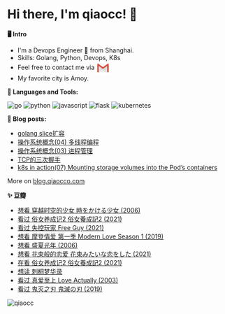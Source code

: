 # Hi there, I'm qiaocc! 👋

**🖥 Intro**

- I'm a Devops Engineer 🚀 from Shanghai.
- Skills: Golang, Python, Devops, K8s
- Feel free to contact me via <a href="mailto:qiaocco@gmail.com" target="blank"><img align="center" src="https://raw.githubusercontent.com/dongweiming/dongweiming/master/assets/gmail.svg" alt="Gmail" height="30" width="30" /></a>
- My favorite city is Amoy.

**🌈 Languages and Tools:**

<p align="left">
<img src="https://simpleicons.org/icons/go.svg" alt="go" width="40" height="40"/>
<img src="https://simpleicons.org/icons/python.svg" alt="python" width="40" height="40"/>
<img src="https://simpleicons.org/icons/django.svg" alt="javascript" width="40" height="40"/>
<img src="https://www.vectorlogo.zone/logos/pocoo_flask/pocoo_flask-icon.svg" alt="flask" width="40" height="40"/>
<img src="https://www.vectorlogo.zone/logos/kubernetes/kubernetes-icon.svg" alt="kubernetes" width="40" height="40"/>
</p>


**📝 Blog posts:**

<!-- BLOG-POST-LIST:START -->
- [golang slice扩容](https://blog.qiaocco.com/post/slice%E6%89%A9%E5%AE%B9/)
- [操作系统概念(04) 多线程编程](https://blog.qiaocco.com/post/%E6%93%8D%E4%BD%9C%E7%B3%BB%E7%BB%9F%E6%A6%82%E5%BF%B504-%E5%A4%9A%E7%BA%BF%E7%A8%8B%E7%BC%96%E7%A8%8B/)
- [操作系统概念(03) 进程管理](https://blog.qiaocco.com/post/%E6%93%8D%E4%BD%9C%E7%B3%BB%E7%BB%9F%E6%A6%82%E5%BF%B503-%E8%BF%9B%E7%A8%8B%E7%AE%A1%E7%90%86/)
- [TCP的三次握手](https://blog.qiaocco.com/post/tcp%E7%9A%84%E4%B8%89%E6%AC%A1%E6%8F%A1%E6%89%8B/)
- [k8s in action(07) Mounting storage volumes into the Pod’s containers](https://blog.qiaocco.com/post/k8s-in-action07-mounting-storage-volumes-into-the-pods-containers/)
<!-- BLOG-POST-LIST:END -->
More on <a href="https://blog.qiaocco.com" target="blank">blog.qiaocco.com</a>

**✨ 豆瓣**

<!-- DOUBAN-ACTIVITIES:START -->
- [想看 穿越时空的少女 時をかける少女‎ (2006)](https://www.douban.com/people/153932994/status/3597610279/)
- [看过 俗女养成记2 俗女養成記2‎ (2021)](https://www.douban.com/people/153932994/status/3593445109/)
- [看过 失控玩家 Free Guy‎ (2021)](https://www.douban.com/people/153932994/status/3583567122/)
- [想看 摩登情爱 第一季 Modern Love Season 1‎ (2019)](https://www.douban.com/people/153932994/status/3583532124/)
- [想看 盛夏光年‎ (2006)](https://www.douban.com/people/153932994/status/3569568982/)
- [想看 花束般的恋爱 花束みたいな恋をした‎ (2021)](https://www.douban.com/people/153932994/status/3569567750/)
- [在看 俗女养成记2 俗女養成記2‎ (2021)](https://www.douban.com/people/153932994/status/3545145283/)
- [想读 刺桐梦华录](https://www.douban.com/people/153932994/status/3527899979/)
- [看过 真爱至上 Love Actually‎ (2003)](https://www.douban.com/people/153932994/status/3526854031/)
- [看过 鬼灭之刃 鬼滅の刃‎ (2019)](https://www.douban.com/people/153932994/status/3526853352/)
<!-- DOUBAN-ACTIVITIES:END -->

<p align="left">
<img align="left" src="https://github-readme-stats.vercel.app/api/top-langs/?username=qiaocco&layout=compact&hide=html" alt="qiaocc" />
</p>
